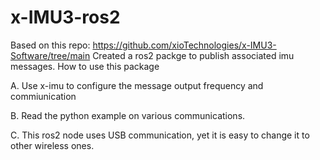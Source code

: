 # x-IMU3-ros2

Based on this repo: https://github.com/xioTechnologies/x-IMU3-Software/tree/main
Created a ros2 packge to publish associated imu messages. 
How to use this package

A. Use x-imu to configure the message output frequency and commiunication 

B. Read the python example on various communications. 

C. This ros2 node uses USB communication, yet it is easy to change it to other wireless ones. 

